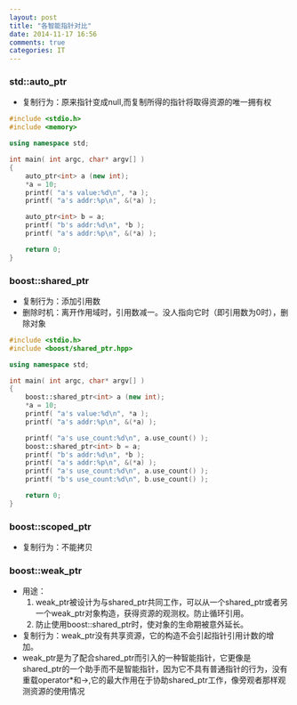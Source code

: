 ```yaml
---
layout: post
title: "各智能指针对比"
date: 2014-11-17 16:56
comments: true
categories: IT
---
```

### std::auto_ptr
- 复制行为：原来指针变成null,而复制所得的指针将取得资源的唯一拥有权
```c++
#include <stdio.h>
#include <memory>                                                                                                               

using namespace std;

int main( int argc, char* argv[] )
{
    auto_ptr<int> a (new int);
    *a = 10;
    printf( "a's value:%d\n", *a );
    printf( "a's addr:%p\n", &(*a) );

    auto_ptr<int> b = a;
    printf( "b's addr:%d\n", *b );
    printf( "a's addr:%p\n", &(*a) );

    return 0;
}

```

### boost::shared_ptr
- 复制行为：添加引用数
- 删除时机：离开作用域时，引用数减一。没人指向它时（即引用数为0时），删除对象
```c++
#include <stdio.h>
#include <boost/shared_ptr.hpp>

using namespace std;

int main( int argc, char* argv[] )
{
    boost::shared_ptr<int> a (new int);
    *a = 10;
    printf( "a's value:%d\n", *a );
    printf( "a's addr:%p\n", &(*a) );

    printf( "a's use_count:%d\n", a.use_count() );
    boost::shared_ptr<int> b = a;
    printf( "b's addr:%d\n", *b );
    printf( "a's addr:%p\n", &(*a) );
    printf( "a's use_count:%d\n", a.use_count() );
    printf( "b's use_count:%d\n", b.use_count() );                                                                              

    return 0;
}

```

### boost::scoped_ptr
- 复制行为：不能拷贝

### boost::weak_ptr
- 用途：
    1. weak_ptr被设计为与shared_ptr共同工作，可以从一个shared_ptr或者另一个weak_ptr对象构造，获得资源的观测权。防止循环引用。
    2. 防止使用boost::shared_ptr时，使对象的生命期被意外延长。
- 复制行为：weak_ptr没有共享资源，它的构造不会引起指针引用计数的增加。
- weak_ptr是为了配合shared_ptr而引入的一种智能指针，它更像是shared_ptr的一个助手而不是智能指针，因为它不具有普通指针的行为，没有重载operator*和->,它的最大作用在于协助shared_ptr工作，像旁观者那样观测资源的使用情况

